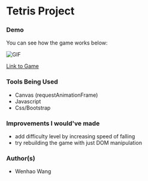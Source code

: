 # Tetris Project

### Demo
You can see how the game works below:

![GIF](https://github.com/wang0805/tetrisproject/blob/master/images/01.gif)

[Link to Game](https://wang0805.github.io/tetrisproject/)

### Tools Being Used
* Canvas (requestAnimationFrame)
* Javascript
* Css/Bootstrap

### Improvements I would've made
* add difficulty level by increasing speed of falling 
* try rebuilding the game with just DOM manipulation

### Author(s)
* Wenhao Wang
